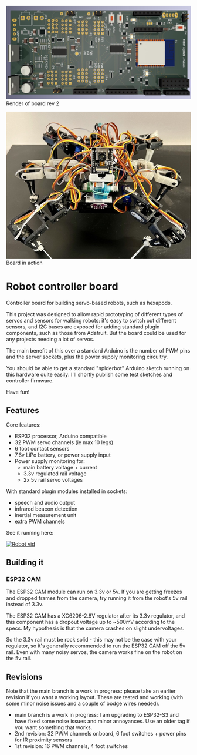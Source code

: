 ![robot image](/images/robot.jpg)
Render of board rev 2

![robot board](/images/robot_2.jpg)
Board in action

# Robot controller board

Controller board for building servo-based robots, such as hexapods.

This project was designed to allow rapid prototyping of different types of servos and sensors for walking robots: it's easy to switch out different sensors, and I2C buses are exposed for adding standard plugin components, such as those from Adafruit. But the board could be used for any projects needing a lot of servos.

The main benefit of this over a standard Arduino is the number of PWM pins and the server sockets, plus the power supply monitoring circuitry.

You should be able to get a standard "spiderbot" Arduino sketch running on this hardware quite easily: I'll shortly publish some test sketches and controller firmware.

Have fun!


## Features

Core features:
- ESP32 processor, Arduino compatible
- 32 PWM servo channels (ie max 10 legs)
- 6 foot contact sensors
- 7.6v LiPo battery, or power supply input
- Power supply monitoring for:
   - main battery voltage + current
   - 3.3v regulated rail voltage
   - 2x 5v rail servo voltages

With standard plugin modules installed in sockets:
- speech and audio output
- infrared beacon detection
- inertial measurement unit
- extra PWM channels

See it running here:

[![Robot vid](https://img.youtube.com/vi/hFirgdrsIpw/0.jpg)]([https://www.youtube.com/watch?v=hFirgdrsIpw](https://www.youtube.com/watch?v=hFirgdrsIpw) "Robot vid")


## Building it

### ESP32 CAM

The ESP32 CAM module can run on 3.3v or 5v. If you are getting freezes and dropped frames from the camera, try running it from the robot's 5v rail instead of 3.3v.

The ESP32 CAM has a XC6206-2.8V regulator after its 3.3v regulator, and this component has a dropout voltage up to ~500mV according to the specs. My hypothesis is that the camera crashes on slight undervoltages.

So the 3.3v rail must be rock solid - this may not be the case with your regulator, so it's generally recommended to run the ESP32 CAM off the 5v rail. Even with many noisy servos, the camera works fine on the robot on the 5v rail.


## Revisions

Note that the main branch is a work in progress: please take an earlier revision if you want a working layout. These are tested and working (with some minor noise issues and a couple of bodge wires needed).


- main branch is a work in progress: I am upgrading to ESP32-S3 and have fixed some noise issues and minor annoyances. Use an older tag if you want something that works.
- 2nd revision: 32 PWM channels onboard, 6 foot switches + power pins for IR proximity sensors
- 1st revision: 16 PWM channels, 4 foot switches
